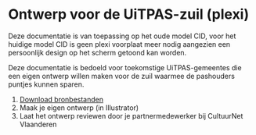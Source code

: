 ---
---

# Ontwerp voor de UiTPAS-zuil (plexi)

Deze documentatie is van toepassing op het oude model CID, voor het huidige model CID is geen plexi voorplaat meer nodig aangezien een persoonlijk design op het scherm getoond kan worden. 

Deze documentatie is bedoeld voor toekomstige UiTPAS-gemeentes die een eigen ontwerp willen maken voor de zuil waarmee de pashouders puntjes kunnen sparen.

1. [Download bronbestanden](https://github.com/cultuurnet/uitpas-design/archive/master.zip)
2. Maak je eigen ontwerp (in Illustrator)
3. Laat het ontwerp reviewen door je partnermedewerker bij CultuurNet Vlaanderen
